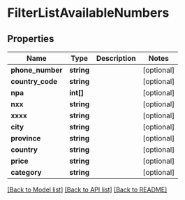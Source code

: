 # FilterListAvailableNumbers

## Properties
Name | Type | Description | Notes
------------ | ------------- | ------------- | -------------
**phone_number** | **string** |  | [optional] 
**country_code** | **string** |  | [optional] 
**npa** | **int[]** |  | [optional] 
**nxx** | **string** |  | [optional] 
**xxxx** | **string** |  | [optional] 
**city** | **string** |  | [optional] 
**province** | **string** |  | [optional] 
**country** | **string** |  | [optional] 
**price** | **string** |  | [optional] 
**category** | **string** |  | [optional] 

[[Back to Model list]](../README.md#documentation-for-models) [[Back to API list]](../README.md#documentation-for-api-endpoints) [[Back to README]](../README.md)


